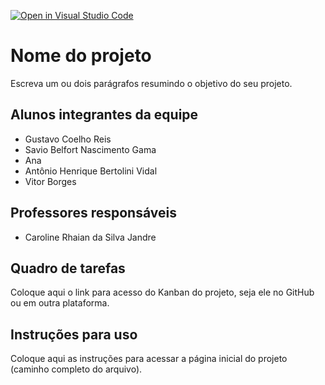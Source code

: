 [![Open in Visual Studio Code](https://classroom.github.com/assets/open-in-vscode-c66648af7eb3fe8bc4f294546bfd86ef473780cde1dea487d3c4ff354943c9ae.svg)](https://classroom.github.com/online_ide?assignment_repo_id=10728262&assignment_repo_type=AssignmentRepo)
# Nome do projeto
Escreva um ou dois parágrafos resumindo o objetivo do seu projeto.

## Alunos integrantes da equipe

* Gustavo Coelho Reis
* Savio Belfort Nascimento Gama
* Ana
* Antônio Henrique Bertolini Vidal
* Vitor Borges


## Professores responsáveis

* Caroline Rhaian da Silva Jandre

## Quadro de tarefas
Coloque aqui o link para acesso do Kanban do projeto, seja ele no GitHub ou em outra plataforma.

## Instruções para uso
Coloque aqui as instruções para acessar a página inicial do projeto (caminho completo do arquivo).

